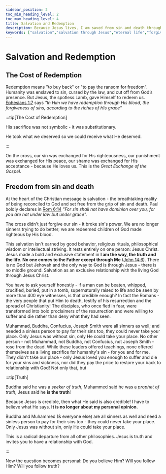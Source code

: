 ```yaml
---
sidebar_position: 2
toc_min_heading_level: 2
toc_max_heading_level: 4
title: Salvation and Redemption
description: Because Jesus lives, I am saved from sin and death through the blood of Jesus Christ. Salvation is the entry point and foundation of everything else. It's the ultimate reason Jesus came, died and rose again.
keywords: ["salvation","salvation through Jesus","eternal life","forgiveness of sins","Freedom from death","Jesus saves","rescued from sin and death","the cross and the empty tomb","made right with God","saved by grace through faith"]
---
```


# Salvation and Redemption

## The Cost of Redemption

Redemption means "to buy back" or "to pay the ransom for freedom". Humanity was enslaved to sin, cursed by the law,
and cut off from God’s presence. But Jesus, the spotless Lamb, gave Himself to redeem us.
[Ephesians 1:7](https://www.biblegateway.com/passage/?search=Ephesians%201%3A7&version=NKJV) says 
*"In Him we have redemption through His blood, the forgiveness of sins, according to the riches of His grace"*

:::tip[The Cost of Redemption]

His sacrifice was not symbolic - it was substitutionary.

He took what we deserved so we could receive what He deserved. 

:::

On the cross, our sin was exchanged for His righteousness, our punishment was exchanged for His peace,
our shame was exchanged for His acceptance - because He loves us. This is the *Great Exchange of the Gospel*.

## Freedom from sin and death

At the heart of the Christian message is salvation - the breathtaking reality of being reconciled to God
and set free from the grip of sin and death. 
Paul boldly declares in [Rom 6:14](https://www.biblegateway.com/passage/?search=rom%206%3A14&version=NKJV)
*"For sin shall not have dominion over you, for you are not under law but under grace"*. 

The cross didn't just forgive our sin - it broke sin's power. We are no longer sinners trying to do better;
we are redeemed children of God made righteous by His blood.

This salvation isn't earned by good behavior, religious rituals, philosophical wisdom or intellectual striving.
It rests entirely on one person: Jesus Christ. Jesus made a bold and exclusive statement in **I am the way, the truth and the life. No one
comes to the Father except through Me** ([John 14:6](https://www.biblegateway.com/passage/?search=John%2014%3A6%29&version=NKJV)).
There is no God but Jehovah and the only way to God is through Jesus - there is no middle ground.
Salvation as an exclusive relationship with the living God through Jesus Christ.

You have to ask yourself honestly - if a man can be beaten, whipped, crucified, buried, put in a tomb,
supernaturally raised to life and be seen by more than 400 eye witnesses, is that credible enough?
In fact the Romans - the very people that put Him to death, testify of his resurrection and
the spread of Christianity! The disciples, who once fled in fear, were transformed into bold proclaimers
of the resurrection and were willing to suffer and die rather than deny what they had seen.

Muhammad, Buddha, Confucius, Joseph Smith were all sinners as well; and needed a sinless person to pay
for their sins too, they could never take your place. Only Jesus was without sin, only He could take your place.
No other person - not Muhammad, not Buddha, not Confucius, not Joseph Smith - rose from the dead. While these
leaders offered teachings, none offered themselves as a living sacrifice for humanity's sin - for you and for me.
They didn't take our place - only Jesus loved you enough to suffer and die for your sins and sickness,
nor did they pay the price to restore your back to relationship with God! Not only that, but

:::tip[Truth]

Buddha said he was a *seeker of truth*, Muhammed said he was a *prophet of truth*,
Jesus said he **is the truth**!

Because Jesus is credible, then what He said is also credible! I have to believe what He says. **It
is no longer about my personal opinion.** 

Buddha and Muhammed (& everyone else) are all sinners as well and need a sinless person
to pay for their sins too - they could never take your place. Only Jesus was without sin, only
He could take your place.

This is a radical departure from all other philosophies. Jesus is truth and invites you to have a relationship
with God. 

:::

Now the question becomes personal: Do you believe Him? Will you follow Him? Will you follow truth?

